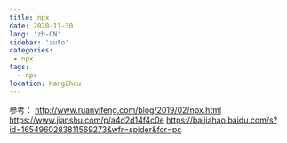 ```yaml
---
title: npx
date: 2020-11-30
lang: 'zh-CN'
sidebar: 'auto'
categories:
 - npx
tags: 
  - npx 
location: HangZhou
---
```




参考：
http://www.ruanyifeng.com/blog/2019/02/npx.html
https://www.jianshu.com/p/a4d2d14f4c0e
https://baijiahao.baidu.com/s?id=1654960283811569273&wfr=spider&for=pc